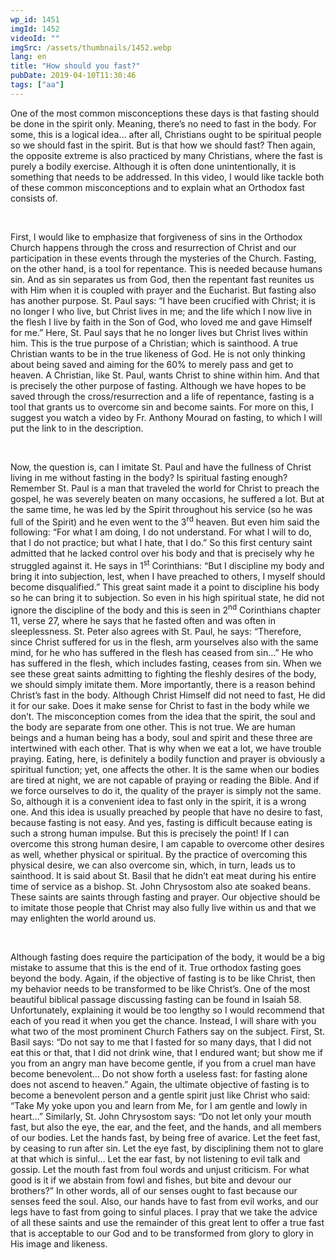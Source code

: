 ```yaml
---
wp_id: 1451
imgId: 1452
videoId: ""
imgSrc: /assets/thumbnails/1452.webp
lang: en
title: "How should you fast?"
pubDate: 2019-04-10T11:30:46
tags: ["aa"]
---
```


<!-- page: 6 -->

<p>One of the most common misconceptions these days is that fasting should be done in the spirit only. Meaning, there’s no need to fast in the body. For some, this is a logical idea… after all, Christians ought to be spiritual people so we should fast in the spirit. But is that how we should fast? Then again, the opposite extreme is also practiced by many Christians, where the fast is purely a bodily exercise. Although it is often done unintentionally, it is something that needs to be addressed. In this video, I would like tackle both of these common misconceptions and to explain what an Orthodox fast consists of.</p>
<p>&nbsp;</p>
<p>First, I would like to emphasize that forgiveness of sins in the Orthodox Church happens through the cross and resurrection of Christ and our participation in these events through the mysteries of the Church. Fasting, on the other hand, is a tool for repentance. This is needed because humans sin. And as sin separates us from God, then the repentant fast reunites us with Him when it is coupled with prayer and the Eucharist. But fasting also has another purpose. St. Paul says: “I have been crucified with Christ; it is no longer I who live, but Christ lives in me; and the life which I now live in the flesh I live by faith in the Son of God, who loved me and gave Himself for me.” Here, St. Paul says that he no longer lives but Christ lives within him. This is the true purpose of a Christian; which is sainthood. A true Christian wants to be in the true likeness of God. He is not only thinking about being saved and aiming for the 60% to merely pass and get to heaven. A Christian, like St. Paul, wants Christ to shine within him. And that is precisely the other purpose of fasting. Although we have hopes to be saved through the cross/resurrection and a life of repentance, fasting is a tool that grants us to overcome sin and become saints. For more on this, I suggest you watch a video by Fr. Anthony Mourad on fasting, to which I will put the link to in the description.</p>
<p>&nbsp;</p>
<p>Now, the question is, can I imitate St. Paul and have the fullness of Christ living in me without fasting in the body? Is spiritual fasting enough? Remember St. Paul is a man that traveled the world for Christ to preach the gospel, he was severely beaten on many occasions, he suffered a lot. But at the same time, he was led by the Spirit throughout his service (so he was full of the Spirit) and he even went to the 3<sup>rd</sup> heaven. But even him said the following: “For what I am doing, I do not understand. For what I will to do, that I do not practice; but what I hate, that I do.” So this first century saint admitted that he lacked control over his body and that is precisely why he struggled against it. He says in 1<sup>st</sup> Corinthians: “But I discipline my body and bring it into subjection, lest, when I have preached to others, I myself should become disqualified.” This great saint made it a point to discipline his body so he can bring it to subjection. So even in his high spiritual state, he did not ignore the discipline of the body and this is seen in 2<sup>nd</sup> Corinthians chapter 11, verse 27, where he says that he fasted often and was often in sleeplessness. St. Peter also agrees with St. Paul, he says: “Therefore, since Christ suffered for us in the flesh, arm yourselves also with the same mind, for he who has suffered in the flesh has ceased from sin…” He who has suffered in the flesh, which includes fasting, ceases from sin. When we see these great saints admitting to fighting the fleshly desires of the body, we should simply imitate them. More importantly, there is a reason behind Christ’s fast in the body. Although Christ Himself did not need to fast, He did it for our sake. Does it make sense for Christ to fast in the body while we don’t. The misconception comes from the idea that the spirit, the soul and the body are separate from one other. This is not true. We are human beings and a human being has a body, soul and spirit and these three are intertwined with each other. That is why when we eat a lot, we have trouble praying. Eating, here, is definitely a bodily function and prayer is obviously a spiritual function; yet, one affects the other. It is the same when our bodies are tired at night, we are not capable of praying or reading the Bible. And if we force ourselves to do it, the quality of the prayer is simply not the same. So, although it is a convenient idea to fast only in the spirit, it is a wrong one. And this idea is usually preached by people that have no desire to fast, because fasting is not easy. And yes, fasting is difficult because eating is such a strong human impulse. But this is precisely the point! If I can overcome this strong human desire, I am capable to overcome other desires as well, whether physical or spiritual. By the practice of overcoming this physical desire, we can also overcome sin, which, in turn, leads us to sainthood. It is said about St. Basil that he didn’t eat meat during his entire time of service as a bishop. St. John Chrysostom also ate soaked beans. These saints are saints through fasting and prayer. Our objective should be to imitate those people that Christ may also fully live within us and that we may enlighten the world around us.</p>
<p>&nbsp;</p>
<p>Although fasting does require the participation of the body, it would be a big mistake to assume that this is the end of it. True orthodox fasting goes beyond the body. Again, if the objective of fasting is to be like Christ, then my behavior needs to be transformed to be like Christ’s. One of the most beautiful biblical passage discussing fasting can be found in Isaiah 58. Unfortunately, explaining it would be too lengthy so I would recommend that each of you read it when you get the chance. Instead, I will share with you what two of the most prominent Church Fathers say on the subject. First, St. Basil says: “Do not say to me that I fasted for so many days, that I did not eat this or that, that I did not drink wine, that I endured want; but show me if you from an angry man have become gentle, if you from a cruel man have become benevolent… Do not show forth a useless fast: for fasting alone does not ascend to heaven.” Again, the ultimate objective of fasting is to become a benevolent person and a gentle spirit just like Christ who said: “Take My yoke upon you and learn from Me, for I am gentle and lowly in heart&#8230;” Similarly, St. John Chrysostom says: “Do not let only your mouth fast, but also the eye, the ear, and the feet, and the hands, and all members of our bodies. Let the hands fast, by being free of avarice. Let the feet fast, by ceasing to run after sin. Let the eye fast, by disciplining them not to glare at that which is sinful&#8230; Let the ear fast, by not listening to evil talk and gossip. Let the mouth fast from foul words and unjust criticism. For what good is it if we abstain from fowl and fishes, but bite and devour our brothers?” In other words, all of our senses ought to fast because our senses feed the soul. Also, our hands have to fast from evil works, and our legs have to fast from going to sinful places. I pray that we take the advice of all these saints and use the remainder of this great lent to offer a true fast that is acceptable to our God and to be transformed from glory to glory in His image and likeness.</p>
